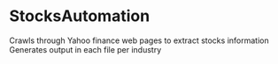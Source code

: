 # StocksAutomation
Crawls through Yahoo finance web pages to extract stocks information
Generates output in each file per industry
